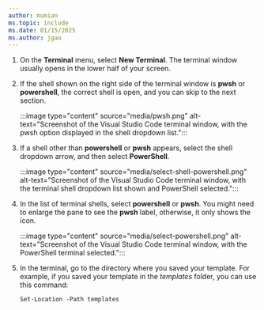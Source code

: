 ```yaml
---
author: mumian
ms.topic: include
ms.date: 01/15/2025
ms.author: jgao
---
```


1. On the **Terminal** menu, select **New Terminal**. The terminal window usually opens in the lower half of your screen.

1. If the shell shown on the right side of the terminal window is **pwsh** or **powershell**, the correct shell is open, and you can skip to the next section.

    :::image type="content" source="media/pwsh.png" alt-text="Screenshot of the Visual Studio Code terminal window, with the pwsh option displayed in the shell dropdown list.":::

1. If a shell other than **powershell** or **pwsh** appears, select the shell dropdown arrow, and then select **PowerShell**.

    :::image type="content" source="media/select-shell-powershell.png" alt-text="Screenshot of the Visual Studio Code terminal window, with the terminal shell dropdown list shown and PowerShell selected.":::

1. In the list of terminal shells, select **powershell** or **pwsh**. You might need to enlarge the pane to see the **pwsh** label, otherwise, it only shows the icon.

   :::image type="content" source="media/select-powershell.png" alt-text="Screenshot of the Visual Studio Code terminal window, with the PowerShell terminal selected.":::

1. In the terminal, go to the directory where you saved your template. For example, if you saved your template in the _templates_ folder, you can use this command:

   ```azurepowershell
   Set-Location -Path templates
   ```
